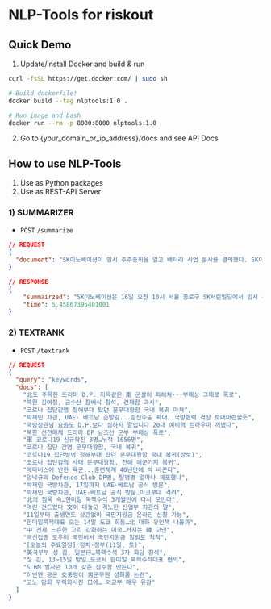 # NLP-Tools for riskout

## Quick Demo

1. Update/install Docker and build & run

```bash
curl -fsSL https://get.docker.com/ | sudo sh

# Build dockerfile!
docker build --tag nlptools:1.0 .

# Run image and bash
docker run --rm -p 8000:8000 nlptools:1.0
```

2. Go to {your_domain_or_ip_address}/docs and see API Docs

## How to use NLP-Tools

1. Use as Python packages
2. Use as REST-API Server

### 1) SUMMARIZER

- `POST` `/summarize`

```json
// REQUEST
{
  "document": "SK이노베이션이 임시 주주총회을 열고 배터리 사업 분사를 결의했다. SK이노베이션은 16일 오전 10시 서울 종로구 SK서린빌딩에서 임시 주주총회를 열고 'SK배터리 주식회사(가칭)'와 'SK E&P 주식회사(가칭)'의 물적분할안을 의결했다. 전 체 주주의 74.57%(6233만1624주)가 주총에 참석했으며, 이 가운데 80.2%(4998만1081주)가 찬성했다. 분할 조 건인 주총 참석 주식의 3분의 2 이상, 전체 주식의 3분의 1이상 찬성을 확보했다. 2대 주주인 국민연금이 분 사안에 반대한다는 의사를 밝혔지만 글로벌 의결권 자문기구 등이 찬성 의사를 밝혔다. SK이노베이션의 지분 율은 올해 반기 기준 ㈜SK 등 특수관계인 33.4%, SK이노베이션 자기주식 10.8%, 국민연금 8.1%, 기타(외국인 및 국내 기관, 개인주주) 47.7% 등이다. 기타 지분 중 외국인ㆍ국내 기관이 약 26%, 개인주주가 22% 수준이다."
}

// RESPONSE
{
    "summairzed": "SK이노베이션은 16일 오전 10시 서울 종로구 SK서린빌딩에서 임시 주주총회를 열고 'SK배터리 주식회사(가칭)'와 'SK E&P 주식회사(가칭)'의 물적분할안을 의결했다.",
    "time": 5.45867395401001
}
```

### 2) TEXTRANK

- `POST` `/textrank`

```json
// REQUEST
{
  "query": "keywords",
  "docs": [
    "北도 주목한 드라마 D.P. 지옥같은 南 군살이 파헤쳐···부패상 그대로 폭로",
    "북한 김여정, 금수산 참배식 참석, 건재함 과시",
    "코로나 집단감염 청해부대 탔던 문무대왕함 국내 복귀 마쳐",
    "박재민 차관, UAE· 베트남 순방길...방산수출 확대, 국방협력 격상 토대마련할듯",
    "국방장관님 요즘도 D.P.보다 심하지 말입니다 20대 예비역 트라우마 꺼냈다",
    "북한 선전매체 드라마 DP 남조선 군부 부패상 폭로",
    "軍 코로나19 신규확진 3명…누적 1656명",
    "코로나 집단 감염 문무대왕함, 국내 복귀",
    "코로나19 집단발병 청해부대 탔던 문무대왕함 국내 복귀(상보)",
    "코로나 집단감염 사태 문무대왕함, 진해 해군기지 복귀",
    "메타버스에 반한 육군...훈련체계 40년만에 싹 바꾼다",
    "양낙규의 Defence Club DP병, 탈영병 얼마나 체포했나",
    "박재민 국방차관, 17일까지 UAE·베트남 공식 방문",
    "박재민 국방차관, UAE·베트남 공식 방문…아크부대 격려",
    "北의 침묵 속…한미일 북핵수석 3개월만에 다시 모인다",
    "역린 건드렸다 文이 대놓고 격노한 산업부 차관의 말",
    "11일부터 출생연도 상관없이 국민지원금 온라인 신청 가능",
    "한미일북핵대표 오는 14일 도쿄 회동…北 대화 유인책 나올까",
    "中 견제 느슨한 고리 강화하는 미국…커지는 韓 고민",
    "백신접종 도우미 국민비서 국민지원금 알림도 척척",
    "[오늘의 주요일정] 정치·정부(11일, 토)",
    "美국무부 성 김, 일본行…북핵수석 3자 회담 참석",
    "성 김, 13~15일 방일…도쿄서 한미일 북핵수석대표 협의",
    "SLBM 발사관 10개 갖춘 잠수함 만든다",
    "이번엔 공군 女중령이 男군무원 성희롱 논란",
    "고노 담화 무력화시킨 日에… 외교부 매우 유감"
  ]
}
```
